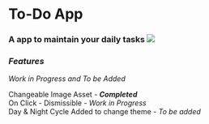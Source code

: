 # To-Do App
### A app to maintain your daily tasks  ![](https://media.giphy.com/media/26ufnwz3wDUli7GU0/giphy.gif)
### *Features*
*Work in Progress and To be Added*
 
Changeable Image Asset - ***Completed***\
On Click - Dismissible - *Work in Progress*\
Day & Night Cycle Added to change theme - *To be added*
